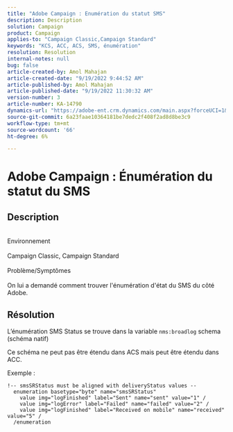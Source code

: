 ```yaml
---
title: "Adobe Campaign : Enumération du statut SMS"
description: Description
solution: Campaign
product: Campaign
applies-to: "Campaign Classic,Campaign Standard"
keywords: "KCS, ACC, ACS, SMS, énumération"
resolution: Resolution
internal-notes: null
bug: false
article-created-by: Amol Mahajan
article-created-date: "9/19/2022 9:44:52 AM"
article-published-by: Amol Mahajan
article-published-date: "9/19/2022 11:30:32 AM"
version-number: 3
article-number: KA-14790
dynamics-url: "https://adobe-ent.crm.dynamics.com/main.aspx?forceUCI=1&pagetype=entityrecord&etn=knowledgearticle&id=571343b0-ff37-ed11-9db0-00224808629f"
source-git-commit: 6a23faae10364181be7dedc2f408f2ad8d8be3c9
workflow-type: tm+mt
source-wordcount: '66'
ht-degree: 6%

---
```


# Adobe Campaign : Énumération du statut du SMS

## Description

<br>Environnement<br><br>
Campaign Classic, Campaign Standard
<br><br>Problème/Symptômes<br><br>
On lui a demandé comment trouver l&#39;énumération d&#39;état du SMS du côté Adobe.


## Résolution


L’énumération SMS Status se trouve dans la variable `nms:broadlog` schema (schéma natif)

Ce schéma ne peut pas être étendu dans ACS mais peut être étendu dans ACC.

Exemple :

```
!-- smsSRStatus must be aligned with deliveryStatus values --
  enumeration basetype="byte" name="smsSRStatus"
    value img="logFinished" label="Sent" name="sent" value="1" /
    value img="logError" label="Failed" name="failed" value="2" /
    value img="logFinished" label="Received on mobile" name="received" value="5" /
  /enumeration
```

